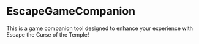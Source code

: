 # EscapeGameCompanion
This is a game companion tool designed to enhance your experience with Escape the Curse of the Temple!
